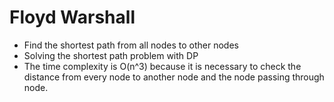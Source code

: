 # Floyd Warshall

* Find the shortest path from all nodes to other nodes
* Solving the shortest path problem with DP
* The time complexity is O(n^3) because it is necessary to check the distance from every node to another node and the node passing through node.